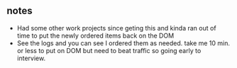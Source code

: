 ## notes

- Had some other work projects since geting this and kinda ran out of time to put the newly ordered items back on the DOM
- See the logs and you can see I ordered them as needed. take me 10 min. or less to put on DOM but need to beat traffic so going early to interview.
